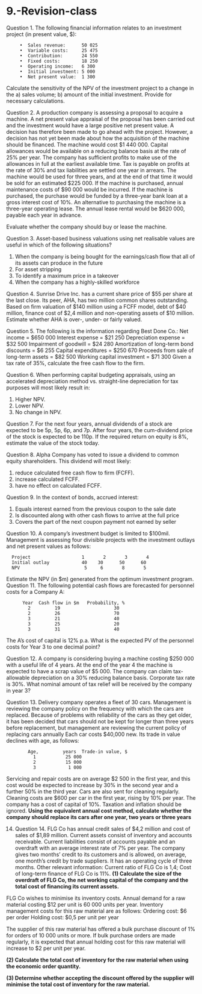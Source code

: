 # 9.-Revision-class

Question 1. The following financial information relates to an investment project (in present value, $):
       
         •	Sales revenue:		50 025
         •	Variable costs:		25 475
         •	Contribution:		24 550
         •	Fixed costs:		18 250
         •	Operating income:	6 300
         •	Initial investment:	5 000
         •	Net present value:	1 300
Calculate the sensitivity of the NPV of the investment project to a change in the a) sales volume; b) amount of the initial investment. Provide for necessary calculations.

Question 2. A production company is assessing a proposal to acquire a machine. A net present value appraisal of the proposal has been carried out and the investment would have a large positive net present value. A decision has therefore been made to go ahead with the project. However, a decision has not yet been made about how the acquisition of the machine should be financed. 
The machine would cost $1 440 000. Capital allowances would be available on a reducing balance basis at the rate of 25% per year. The company has sufficient profits to make use of the allowances in full at the earliest available time. Tax is payable on profits at the rate of 30% and tax liabilities are settled one year in arrears. The machine would be used for three years, and at the end of that time it would be sold for an estimated $225 000. If the machine is purchased, annual maintenance costs of $90 000 would be incurred. If the machine is purchased, the purchase would be funded by a three-year bank loan at a gross interest cost of 10%. An alternative to purchasing the machine is a three-year operating lease. The annual lease rental would be $620 000, payable each year in advance. 

Evaluate whether the company should buy or lease the machine.


Question 3. Asset-based business valuations using net realisable values are useful in which of the following situations?
1.	When the company is being bought for the earnings/cash flow that all of its assets can produce in the future
2.	For asset stripping 
3.	To identify a maximum price in a takeover
4.	When the company has a highly-skilled workforce

Question 4. Sunrise Drive Inc. has a current share price of $55 per share at the last close. Its peer, AHA, has two million common shares outstanding. Based on firm valuation of $140 million using a FCFF model, debt of $40 million, finance cost of $2,4 million and non-operating assets of $10 million. Estimate whether AHA is over-, under- or fairly valued.

Question 5. The following is the information regarding Best Done Co.:
Net income = $650 000
Interest expense = $21 250
Depreciation expense = $32 500
Impairment of goodwill = $24 280
Amortization of long-term bond discounts = $6 255
Capital expenditures = $250 670
Proceeds from sale of long-term assets = $82 500
Working capital investment = $71 300
Given a tax rate of 35%, calculate the free cash flow to the firm.


Question 6. When performing capital budgeting appraisals, using an accelerated depreciation method vs. straight-line depreciation for tax purposes will most likely result in:
1.	Higher NPV. 
2.	Lower NPV. 
3.	No change in NPV.
   
Question 7. For the next four years, annual dividends of a stock are expected to be 5p, 5p, 6p, and 7p. After four years, the cum-dividend price of the stock is expected to be 110p. If the required return on equity is 8%, estimate the value of the stock today.

Question 8. Alpha Company has voted to issue a dividend to common equity shareholders. This dividend will most likely: 
1.	reduce calculated free cash flow to firm (FCFF). 
2.	increase calculated FCFF. 
3.	have no effect on calculated FCFF. 


Question 9. In the context of bonds, accrued interest:
1.	Equals interest earned from the previous coupon to the sale date 
2.	Is discounted along with other cash flows to arrive at the full price
3.	Covers the part of the next coupon payment not earned by seller



Question 10. A company’s investment budget is limited to $100mil. Management is assessing four divisible projects with the investment outlays and net present values as follows: 
     
      Project	                1	    2    	3	    4
      Initial outlay	        40	  30	  50	  60
      NPV	                     5	   6	   8	   5


Estimate the NPV (in $m) generated from the optimum investment program.
Question 11. The following potential cash flows are forecasted for personnel costs for a Company A: 
          
          Year	Cash flow in $m	  Probability, %
            2    	  19	                30
            2	      26	                70
            3	      21	                40
            3    	  25	                20
            3	      31	                40
The A’s cost of capital is 12% p.a. What is the expected PV of the personnel costs for Year 3 to one decimal point?

Question 12.  A company is considering buying a machine costing $250 000 with a useful life of 4 years. At the end of the year 4 the machine is expected to have a scrap value of $5 000. The company can claim tax-allowable depreciation on a 30% reducing balance basis. Corporate tax rate is 30%. What nominal amount of tax relief will be received by the company in year 3?


Question 13. Delivery company operates a fleet of 30 cars. Management is reviewing the company policy on the frequency with which the cars are replaced. Because of problems with reliability of the cars as they get older, it has been decided that cars should not be kept for longer than three years before replacement, but management are reviewing the current policy of replacing cars annually
Each car costs $40,000 new. Its trade in value declines with age, as follows:

            Age,         years	Trade-in value, $
              1	          25 000
              2	          15 000
              3	           1 000

Servicing and repair costs are on average $2 500 in the first year, and this cost would be expected to increase by 30% in the second year and a further 50% in the third year. Cars are also sent for cleaning regularly. Cleaning costs are $600 per car in the first year, rising by 10% per year. The company has a cost of capital of 10%. Taxation and inflation should be ignored. 
**Using the equivalent annual cost method, calculate whether the company should replace its cars after one year, two years or three years**

14. Question 14. FLG Co has annual credit sales of $4,2 million and cost of sales of $1,89 million. Current assets consist of inventory and accounts receivable. Current liabilities consist of accounts payable and an overdraft with an average interest rate of 7% per year. The company gives two months’ credit to its customers and is allowed, on average, one month’s credit by trade suppliers. It has an operating cycle of three months. 
Other relevant information: 
      Current ratio of FLG Co is 1,4;
      Cost of long-term finance of FLG Co is 11%.
**(1) Calculate the size of the overdraft of FLG Co, the net working capital of the company and the total cost of financing its current assets.**

FLG Co wishes to minimise its inventory costs. Annual demand for a raw material costing $12 per unit is 60 000 units per year. Inventory management costs for this raw material are as follows: 
    Ordering cost: $6 per order 
    Holding cost: $0,5 per unit per year 

The supplier of this raw material has offered a bulk purchase discount of 1% for orders of 10 000 units or more. If bulk purchase orders are made regularly, it is expected that annual holding cost for this raw material will increase to $2 per unit per year.

**(2) Calculate the total cost of inventory for the raw material when using the economic order quantity.** 

**(3) Determine whether accepting the discount offered by the supplier will minimise the total cost of inventory for the raw material.**



